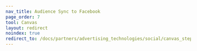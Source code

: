 ```yaml
---
nav_title: Audience Sync to Facebook
page_order: 7
tool: Canvas
layout: redirect
noindex: true
redirect_to: /docs/partners/advertising_technologies/social/canvas_steps/facebook_audience_sync/
---
```


